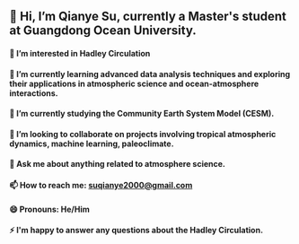 ## 👋 Hi, I’m Qianye Su, currently a Master's student at Guangdong Ocean University.
#### 🔭 I’m interested in Hadley Circulation
#### 🌱 I’m currently learning advanced data analysis techniques and exploring their applications in atmospheric science and ocean-atmosphere interactions.
#### 👯 I’m currently studying the Community Earth System Model (CESM).
#### 🤔 I’m looking to collaborate on projects involving tropical atmospheric dynamics, machine learning, paleoclimate.
#### 💬 Ask me about anything related to atmosphere science.
#### 📫 How to reach me: suqianye2000@gmail.com
#### 😄 Pronouns: He/Him
#### ⚡ I'm happy to answer any questions about the Hadley Circulation.

<!--
**SQYQianYe/SQYQianYe** is a ✨ _special_ ✨ repository because its `README.md` (this file) appears on your GitHub profile.

Here are some ideas to get you started:


-->

